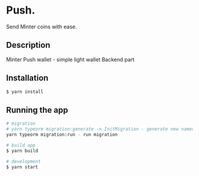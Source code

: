 # Push.
Send Minter coins with ease.

## Description

Minter Push wallet - simple light wallet
Backend part

## Installation

```bash
$ yarn install
```

## Running the app

```bash
# migration
# yarn typeorm migration:generate -n InitMigration - generate new named (-n) migrations
yarn typeorm migration:run - run migration

# build app 
$ yarn build

# development
$ yarn start
```
